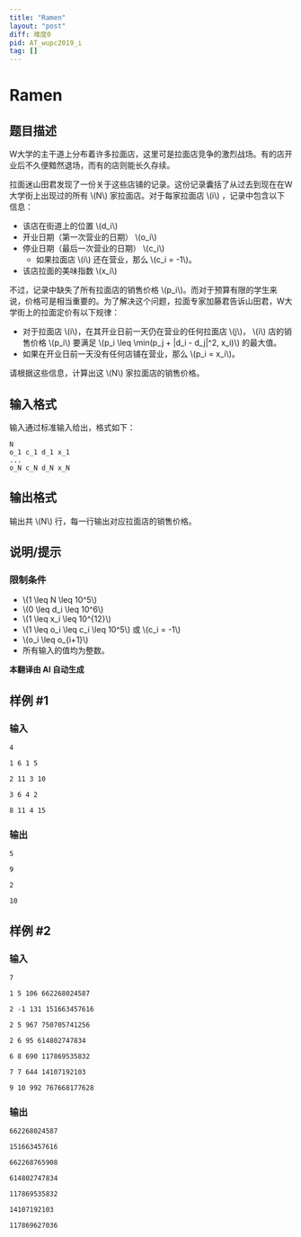 ```yaml
---
title: "Ramen"
layout: "post"
diff: 难度0
pid: AT_wupc2019_i
tag: []
---
```


# Ramen

## 题目描述

W大学的主干道上分布着许多拉面店，这里可是拉面店竞争的激烈战场。有的店开业后不久便黯然退场，而有的店则能长久存续。

拉面迷山田君发现了一份关于这些店铺的记录。这份记录囊括了从过去到现在在W大学街上出现过的所有 \\(N\\) 家拉面店。对于每家拉面店 \\(i\\) ，记录中包含以下信息：

- 该店在街道上的位置 \\(d_i\\)
- 开业日期（第一次营业的日期） \\(o_i\\)
- 停业日期（最后一次营业的日期） \\(c_i\\)
  - 如果拉面店 \\(i\\) 还在营业，那么 \\(c_i = -1\\)。
- 该店拉面的美味指数 \\(x_i\\)

不过，记录中缺失了所有拉面店的销售价格 \\(p_i\\)。而对于预算有限的学生来说，价格可是相当重要的。为了解决这个问题，拉面专家加藤君告诉山田君，W大学街上的拉面定价有以下规律：

- 对于拉面店 \\(i\\)，在其开业日前一天仍在营业的任何拉面店 \\(j\\)， \\(i\\) 店的销售价格 \\(p_i\\) 要满足 \\(p_i \leq \min(p_j + |d_i - d_j|^2, x_i)\\) 的最大值。
- 如果在开业日前一天没有任何店铺在营业，那么 \\(p_i = x_i\\)。

请根据这些信息，计算出这 \\(N\\) 家拉面店的销售价格。

## 输入格式

输入通过标准输入给出，格式如下：

```
N
o_1 c_1 d_1 x_1
...
o_N c_N d_N x_N
```

## 输出格式

输出共 \\(N\\) 行，每一行输出对应拉面店的销售价格。

## 说明/提示

### 限制条件

- \\(1 \leq N \leq 10^5\\)
- \\(0 \leq d_i \leq 10^6\\)
- \\(1 \leq x_i \leq 10^{12}\\)
- \\(1 \leq o_i \leq c_i \leq 10^5\\) 或 \\(c_i = -1\\)
- \\(o_i \leq o_{i+1}\\)
- 所有输入的值均为整数。

 **本翻译由 AI 自动生成**

## 样例 #1

### 输入

```
4
1 6 1 5
2 11 3 10
3 6 4 2
8 11 4 15
```

### 输出

```
5
9
2
10
```

## 样例 #2

### 输入

```
7
1 5 106 662268024587
2 -1 131 151663457616
2 5 967 750705741256
2 6 95 614802747834
6 8 690 117869535832
7 7 644 14107192103
9 10 992 767668177628
```

### 输出

```
662268024587
151663457616
662268765908
614802747834
117869535832
14107192103
117869627036
```

